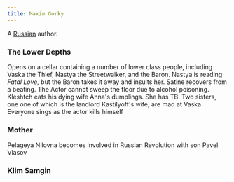 ```yaml
---
title: Maxim Gorky
---
```


A [Russian](../index.html) author.

### The Lower Depths

Opens on a cellar containing a number of lower class people, including Vaska the Thief, Nastya the Streetwalker, and the Baron. Nastya is reading *Fatal Love,* but the Baron takes it away and insults her. Satine recovers from a beating. The Actor cannot sweep the floor due to alcohol poisoning. Kleshtch eats his dying wife Anna's dumplings. She has TB. Two sisters, one one of which is the landlord Kastilyoff's wife, are mad at Vaska. Everyone sings as the actor kills himself

### Mother

Pelageya Nilovna becomes involved in Russian Revolution with son Pavel Vlasov

### Klim Samgin
